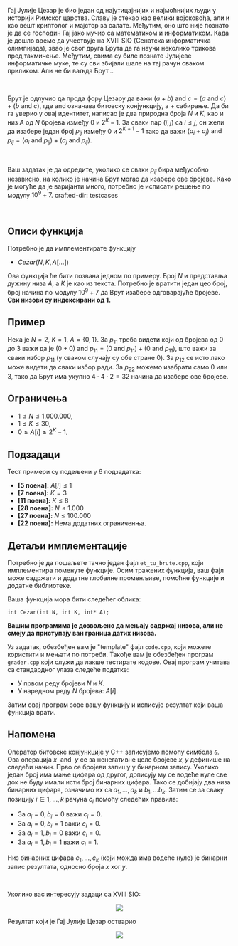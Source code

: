 ﻿Гај Јулије Цезар је био један од најутицајнијих и најмоћнијих људи у историји Римског царства. Славу је стекао као велики војсковођа, али и као вешт криптолог и мајстор за салате. Међутим, оно што није познато је да се господин Гај јако мучио са математиком и информатиком. Када је дошло време да учествује на XVIII SIO (Сенатска информатичка олимпијада), звао је свог друга Брута да га научи неколико трикова пред такмичење. Међутим, свима су биле познате Јулијеве информатичке муке, те су сви збијали шале на тај рачун сваком приликом. Али не би ваљда Брут...

<br>

Брут је одлучио да прода фору Цезару да важи $(a+b)\text{ and }c=(a\text{ and }c)+(b\text{ and }c)$, где $\text{and}$ означава битовску конјункцију, а $+$ сабирање. Да би га уверио у овај идентитет, написао је два природна броја $N$ и $K$, као и низ $A$ од $N$ бројева између $0$ и $2^K-1$. За сваки пар $(i,j)$ са $i\leq j$, он жели да изабере један број $p_{ij}$ између $0$ и $2^{K+1}-1$ тако да важи $(a_i+a_j)\text{ and } p_{ij}=(a_i\text{ and } p_{ij}) + (a_j\text{ and } p_{ij})$. 

<br>

Ваш задатак је да одредите, уколико се сваки $p_{ij}$ бира међусобно независно, на колико је начина Брут могао да изабере ове бројеве. Како је могуће да је варијанти много, потребно је исписати решење по модулу $10^9+7$.
crafted-dir: testcases

<br>



## Описи функција

Потребно је да имплементирате функцију

-   $Cezar(N, K, A[\ldots])$

Ова функција ће бити позвана једном по примеру. Број $N$  и представља дужину низа $A$, а $K$ је као из текста. Потребно је вратити један цео број, број начина по модулу $10^9+7$ да Врут изабере одговарајуће бројеве. 
   **Сви низови су индексирани од 1.**

## Пример

Нека је $N=2$, $K=1$,  $A=\{0,1\}$. За $p_{11}$ треба видети који од бројева од $0$ до $3$ важи да је $(0+0)\text{ and }p_{11}=(0\text{ and }p_{11})+(0\text{ and }p_{11})$, што важи за сваки избор $p_{11}$ (у сваком случају су обе стране $0$). За $p_{12}$ се исто лако може видети да сваки избор ради. За $p_{22}$ можемо изабрати само $0$ или $3$, тако да Брут има укупно $4\cdot4\cdot2=32$ начина да изабере ове бројеве.

## Ограничења

-   $1 \leq N \leq 1.000.000$,
-   $1 \leq K \leq 30$,
-   $0 \leq A[i] \leq 2^K-1$.
## Подзадаци

Тест примери су подељени у $6$ подзадатка:

-   **[5 поена]:** $A[i]\leq 1$
-   **[7 поена]:** $K=3$
-   **[11 поена]:** $K\leq 8$
-   **[28 поена]:** $N\leq 1.000$
-   **[27 поена]:** $N\leq 100.000$
-   **[22 поена]:** Нема додатних ограниченња.

## Детаљи имплементације

Потребно је да пошаљете тачно један фајл `et_tu_brute.cpp`, који имплементира поменуте функције. Осим тражених функција, ваш фајл може садржати и додатне глобалне променљиве, помоћне функције и додатне библиотеке.

Ваша функција мора бити следећег облика:

`int Cezar(int N, int K, int* A);`

**Вашим програмима је дозвољено да мењају садржај низова, али не смеју да приступају ван граница датих низова.**

Уз задатак, обезбеђен вам је "template" фајл `code.cpp`, који можете користити и мењати по потреби. Такође вам је обезбеђен програм `grader.cpp` који служи да лакше тестирате кодове. Овај програм учитава са стандардног улаза следеће податке:

-   У првом реду бројеви $N$ и $K$.
-   У наредном реду $N$ бројева: $A[i]$.

Затим овај програм зове вашу функцију и исписује резултат који ваша функција врати.

## Напомена

Оператор битовске конјункције у C++ записујемо помоћу симбола `&`. Ова операција $x\ \text{ and } \ y$ се за ненегативне целе бројеве $x,y$ дефинише на следећи начин. Прво се бројеви запишу у бинарном запису. Уколико један број има мање цифара од другог, дописују му се водеће нуле све док не буду имали исти број бинарних цифара. Тако се добијају два низа бинарних цифара, означимо их са $a_1, \ldots, a_k$ и $b_1, \ldots b_k$. Затим се за сваку позицију $i \in {1, \ldots, k }$ рачуна $c_i$ помоћу следећих правила:

-   За $a_{i} = 0, b_{i} = 0$ важи $c_{i} = 0$.
-   За $a_{i} = 0, b_{i} = 1$ важи $c_{i} = 0$.
-   За $a_{i} = 1, b_{i} = 0$ важи $c_{i} = 0$.
-   За $a_{i} = 1, b_{i} = 1$ важи $c_{i} = 1$.

Низ бинарних цифара $c_1, \ldots, c_k$ (који можда има водеће нуле) је бинарни запис резултата, односно броја $x \ \text{xor} \ y$.

<br>

Уколико вас интересују задаци са XVIII SIO:

<p style="text-align: center;">
<img src="https://petljamediastorage.blob.core.windows.net/problemmedia/136039/SIO.png" >
</p>

Резултат који је Гај Јулије Цезар остварио 
 
 <p style="text-align: center;">
 
<img src="https://petljamediastorage.blob.core.windows.net/problemmedia/136039/rez.png" >

</p>
